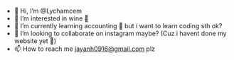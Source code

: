 - 👋 Hi, I’m @Lychamcem
- 👀 I’m interested in wine 🍷 
- 🌱 I’m currently learning accounting 🫠 but i want to learn coding sth ok?
- 💞️ I’m looking to collaborate on instagram maybe? (Cuz i havent done my website yet 🥲)
- 📫 How to reach me jayanh0916@gmail.com plz

<!---
Lychamcem/Lychamcem is a ✨ special ✨ repository because its `README.md` (this file) appears on your GitHub profile.
You can click the Preview link to take a look at your changes.
--->
